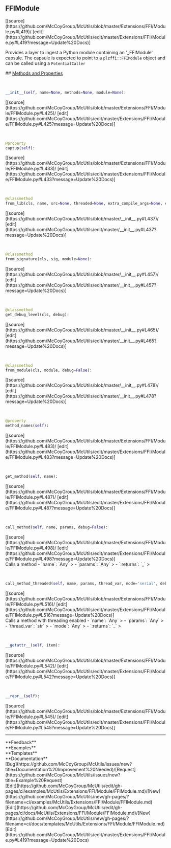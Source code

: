 ## <a id="McUtils.Extensions.FFI.Module.FFIModule">FFIModule</a> 

<div class="docs-source-link" markdown="1">
[[source](https://github.com/McCoyGroup/McUtils/blob/master/Extensions/FFI/Module.py#L419)/
[edit](https://github.com/McCoyGroup/McUtils/edit/master/Extensions/FFI/Module.py#L419?message=Update%20Docs)]
</div>

Provides a layer to ingest a Python module containing an '_FFIModule' capsule.
The capsule is expected to point to a `plzffi::FFIModule` object and can be called using a `PotentialCaller`







<div class="collapsible-section">
 <div class="collapsible-section collapsible-section-header" markdown="1">
## <a class="collapse-link" data-toggle="collapse" href="#methods" markdown="1"> Methods and Properties</a> <a class="float-right" data-toggle="collapse" href="#methods"><i class="fa fa-chevron-down"></i></a>
 </div>
 <div class="collapsible-section collapsible-section-body collapse show" id="methods" markdown="1">
 
<a id="McUtils.Extensions.FFI.Module.FFIModule.__init__" class="docs-object-method">&nbsp;</a> 
```python
__init__(self, name=None, methods=None, module=None): 
```
<div class="docs-source-link" markdown="1">
[[source](https://github.com/McCoyGroup/McUtils/blob/master/Extensions/FFI/Module/FFIModule.py#L425)/
[edit](https://github.com/McCoyGroup/McUtils/edit/master/Extensions/FFI/Module/FFIModule.py#L425?message=Update%20Docs)]
</div>


<a id="McUtils.Extensions.FFI.Module.FFIModule.captup" class="docs-object-method">&nbsp;</a> 
```python
@property
captup(self): 
```
<div class="docs-source-link" markdown="1">
[[source](https://github.com/McCoyGroup/McUtils/blob/master/Extensions/FFI/Module/FFIModule.py#L433)/
[edit](https://github.com/McCoyGroup/McUtils/edit/master/Extensions/FFI/Module/FFIModule.py#L433?message=Update%20Docs)]
</div>


<a id="McUtils.Extensions.FFI.Module.FFIModule.from_lib" class="docs-object-method">&nbsp;</a> 
```python
@classmethod
from_lib(cls, name, src=None, threaded=None, extra_compile_args=None, extra_link_args=None, linked_libs=None, **compile_kwargs): 
```
<div class="docs-source-link" markdown="1">
[[source](https://github.com/McCoyGroup/McUtils/blob/master/__init__.py#L437)/
[edit](https://github.com/McCoyGroup/McUtils/edit/master/__init__.py#L437?message=Update%20Docs)]
</div>


<a id="McUtils.Extensions.FFI.Module.FFIModule.from_signature" class="docs-object-method">&nbsp;</a> 
```python
@classmethod
from_signature(cls, sig, module=None): 
```
<div class="docs-source-link" markdown="1">
[[source](https://github.com/McCoyGroup/McUtils/blob/master/__init__.py#L457)/
[edit](https://github.com/McCoyGroup/McUtils/edit/master/__init__.py#L457?message=Update%20Docs)]
</div>


<a id="McUtils.Extensions.FFI.Module.FFIModule.get_debug_level" class="docs-object-method">&nbsp;</a> 
```python
@classmethod
get_debug_level(cls, debug): 
```
<div class="docs-source-link" markdown="1">
[[source](https://github.com/McCoyGroup/McUtils/blob/master/__init__.py#L465)/
[edit](https://github.com/McCoyGroup/McUtils/edit/master/__init__.py#L465?message=Update%20Docs)]
</div>


<a id="McUtils.Extensions.FFI.Module.FFIModule.from_module" class="docs-object-method">&nbsp;</a> 
```python
@classmethod
from_module(cls, module, debug=False): 
```
<div class="docs-source-link" markdown="1">
[[source](https://github.com/McCoyGroup/McUtils/blob/master/__init__.py#L478)/
[edit](https://github.com/McCoyGroup/McUtils/edit/master/__init__.py#L478?message=Update%20Docs)]
</div>


<a id="McUtils.Extensions.FFI.Module.FFIModule.method_names" class="docs-object-method">&nbsp;</a> 
```python
@property
method_names(self): 
```
<div class="docs-source-link" markdown="1">
[[source](https://github.com/McCoyGroup/McUtils/blob/master/Extensions/FFI/Module/FFIModule.py#L483)/
[edit](https://github.com/McCoyGroup/McUtils/edit/master/Extensions/FFI/Module/FFIModule.py#L483?message=Update%20Docs)]
</div>


<a id="McUtils.Extensions.FFI.Module.FFIModule.get_method" class="docs-object-method">&nbsp;</a> 
```python
get_method(self, name): 
```
<div class="docs-source-link" markdown="1">
[[source](https://github.com/McCoyGroup/McUtils/blob/master/Extensions/FFI/Module/FFIModule.py#L487)/
[edit](https://github.com/McCoyGroup/McUtils/edit/master/Extensions/FFI/Module/FFIModule.py#L487?message=Update%20Docs)]
</div>


<a id="McUtils.Extensions.FFI.Module.FFIModule.call_method" class="docs-object-method">&nbsp;</a> 
```python
call_method(self, name, params, debug=False): 
```
<div class="docs-source-link" markdown="1">
[[source](https://github.com/McCoyGroup/McUtils/blob/master/Extensions/FFI/Module/FFIModule.py#L498)/
[edit](https://github.com/McCoyGroup/McUtils/edit/master/Extensions/FFI/Module/FFIModule.py#L498?message=Update%20Docs)]
</div>
Calls a method
  - `name`: `Any`
    > 
  - `params`: `Any`
    > 
  - `:returns`: `_`
    >


<a id="McUtils.Extensions.FFI.Module.FFIModule.call_method_threaded" class="docs-object-method">&nbsp;</a> 
```python
call_method_threaded(self, name, params, thread_var, mode='serial', debug=False): 
```
<div class="docs-source-link" markdown="1">
[[source](https://github.com/McCoyGroup/McUtils/blob/master/Extensions/FFI/Module/FFIModule.py#L516)/
[edit](https://github.com/McCoyGroup/McUtils/edit/master/Extensions/FFI/Module/FFIModule.py#L516?message=Update%20Docs)]
</div>
Calls a method with threading enabled
  - `name`: `Any`
    > 
  - `params`: `Any`
    > 
  - `thread_var`: `str`
    > 
  - `mode`: `Any`
    > 
  - `:returns`: `_`
    >


<a id="McUtils.Extensions.FFI.Module.FFIModule.__getattr__" class="docs-object-method">&nbsp;</a> 
```python
__getattr__(self, item): 
```
<div class="docs-source-link" markdown="1">
[[source](https://github.com/McCoyGroup/McUtils/blob/master/Extensions/FFI/Module/FFIModule.py#L542)/
[edit](https://github.com/McCoyGroup/McUtils/edit/master/Extensions/FFI/Module/FFIModule.py#L542?message=Update%20Docs)]
</div>


<a id="McUtils.Extensions.FFI.Module.FFIModule.__repr__" class="docs-object-method">&nbsp;</a> 
```python
__repr__(self): 
```
<div class="docs-source-link" markdown="1">
[[source](https://github.com/McCoyGroup/McUtils/blob/master/Extensions/FFI/Module/FFIModule.py#L545)/
[edit](https://github.com/McCoyGroup/McUtils/edit/master/Extensions/FFI/Module/FFIModule.py#L545?message=Update%20Docs)]
</div>
 </div>
</div>












---


<div markdown="1" class="text-secondary">
<div class="container">
  <div class="row">
   <div class="col" markdown="1">
**Feedback**   
</div>
   <div class="col" markdown="1">
**Examples**   
</div>
   <div class="col" markdown="1">
**Templates**   
</div>
   <div class="col" markdown="1">
**Documentation**   
</div>
   <div class="col" markdown="1">
   
</div>
   <div class="col" markdown="1">
   
</div>
   <div class="col" markdown="1">
   
</div>
</div>
  <div class="row">
   <div class="col" markdown="1">
[Bug](https://github.com/McCoyGroup/McUtils/issues/new?title=Documentation%20Improvement%20Needed)/[Request](https://github.com/McCoyGroup/McUtils/issues/new?title=Example%20Request)   
</div>
   <div class="col" markdown="1">
[Edit](https://github.com/McCoyGroup/McUtils/edit/gh-pages/ci/examples/McUtils/Extensions/FFI/Module/FFIModule.md)/[New](https://github.com/McCoyGroup/McUtils/new/gh-pages/?filename=ci/examples/McUtils/Extensions/FFI/Module/FFIModule.md)   
</div>
   <div class="col" markdown="1">
[Edit](https://github.com/McCoyGroup/McUtils/edit/gh-pages/ci/docs/McUtils/Extensions/FFI/Module/FFIModule.md)/[New](https://github.com/McCoyGroup/McUtils/new/gh-pages/?filename=ci/docs/templates/McUtils/Extensions/FFI/Module/FFIModule.md)   
</div>
   <div class="col" markdown="1">
[Edit](https://github.com/McCoyGroup/McUtils/edit/master/Extensions/FFI/Module.py#L419?message=Update%20Docs)   
</div>
   <div class="col" markdown="1">
   
</div>
   <div class="col" markdown="1">
   
</div>
   <div class="col" markdown="1">
   
</div>
</div>
</div>
</div>